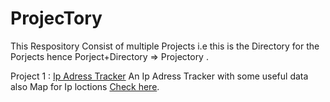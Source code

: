 # ProjecTory
This Respository Consist of multiple Projects i.e this is the Directory for the Porjects hence Porject+Directory => Projectory .

Project 1 : [Ip Adress Tracker](https://github.com/omthakare16/ProjecTory/tree/main/IP-Adress-Tracker) An Ip Adress Tracker with some useful data also Map for Ip loctions [Check here](https://ip-adresstracker.netlify.app/).
